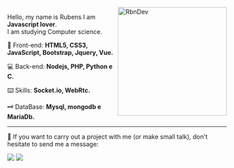 <img src="https://codigofonte.com.br/wp-content/uploads/legado/noticias/programador_02.jpg" min-width="250px" max-width="250px" width="250px" align="right" alt="RbnDev">

<p align="left"> 
  Hello, my name is Rubens I am <strong>Javascript lover</strong>.<br>
  I am studying Computer science.
</p>

<p align="left">
  🦄 Front-end: <strong>HTML5, CSS3, JavaScript, Bootstrap, Jquery, Vue.</strong>
</p>

<p align="left">
  💻 Back-end: <strong>Nodejs, PHP, Python e C.</strong>
</p>

<p align="left">
  ⌨️ Skills: <strong>Socket.io, WebRtc.</strong>
</p>

<p align="left">
  🗝️ DataBase: <strong>Mysql, mongodb e MariaDb.</strong>
</p>

<hr>

<p align="left">
  💌 If you want to carry out a project with me (or make small talk), don't hesitate to send me a message: 
</p>

<p align="left">
  <a href="https://api.whatsapp.com/send?phone=5582991175523&text=Olá%20RbnnDev,%20tudo%20bem?" alt="WhatsApp">
  <img src="https://img.shields.io/badge/-WhatsApp-25d366?style=flat-square&labelColor=25d366&logo=whatsapp&logoColor=white&link=https://api.whatsapp.com/send?phone=5582991175523&text=Olá%20RbnnDev,%20tudo%20bem?"/></a>

  <a href="https://www.instagram.com/rbnn1/" alt="Instagram">
  <img src="https://img.shields.io/badge/-Instagram-DF0174?style=flat-square&labelColor=DF0174&logo=instagram&logoColor=white&link=https://www.instagram.com/rbnn1/"/></a>
</p>  
